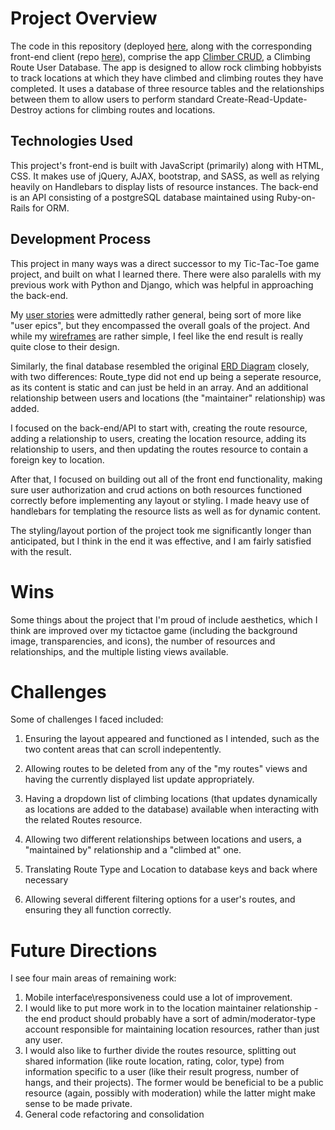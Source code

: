 # Project Overview

The code in this repository (deployed [here](https://climber-crud-api.herokuapp.com/), along with the corresponding front-end client (repo [here](https://github.com/sonmaximum/climber-crud)), comprise the app [Climber CRUD](https://sonmaximum.github.io/climber-crud/), a Climbing Route User Database.  The app is designed to allow rock climbing hobbyists to track locations at which they have climbed and climbing routes they have completed.  It uses a database of three resource tables and the relationships between them to allow users to perform standard Create-Read-Update-Destroy actions for climbing routes and locations.

## Technologies Used

This project's front-end is built with JavaScript (primarily) along with HTML, CSS.  It makes use of jQuery, AJAX, bootstrap, and SASS, as well as relying heavily on Handlebars to display lists of resource instances.  The back-end is an API consisting of a postgreSQL database maintained using Ruby-on-Rails for ORM.

## Development Process

This project in many ways was a direct successor to my Tic-Tac-Toe game project, and built on what I learned there.  There were also paralells with my previous work with Python and Django, which was helpful in approaching the back-end.

My [user stories](/userstories.md) were admittedly rather general, being sort of more like "user epics", but they encompassed the overall goals of the project.  And while my [wireframes](https://i.imgur.com/606a2EF.jpg) are rather simple, I feel like the end result is really quite close to their design.

Similarly, the final database resembled the original [ERD Diagram](https://i.imgur.com/JFZVo04.jpg) closely, with two differences: Route_type did not end up being a seperate resource, as its content is static and can just be held in an array.  And an additional relationship between users and locations (the "maintainer" relationship) was added.

I focused on the back-end/API to start with, creating the route resource, adding a relationship to users, creating the location resource, adding its relationship to users, and then updating the routes resource to contain a foreign key to location.  

After that, I focused on building out all of the front end functionality, making sure user authorization and crud actions on both resources functioned correctly before implementing any layout or styling.  I made heavy use of handlebars for templating the resource lists as well as for dynamic content.

The styling/layout portion of the project took me significantly longer than anticipated, but I think in the end it was effective, and I am fairly satisfied with the result.

# Wins

Some things about the project that I'm proud of include aesthetics, which I think are improved over my tictactoe game (including the background image, transparencies, and icons), the number of resources and relationships, and the multiple listing views available.

# Challenges

Some of challenges I faced included:

1. Ensuring the layout appeared and functioned as I intended, such as the two content areas that can scroll indepentently.

2. Allowing routes to be deleted from any of the "my routes" views and having the currently displayed list update appropriately.

3. Having a dropdown list of climbing locations (that updates dynamically as locations are added to the database) available when interacting with the related Routes resource.

4. Allowing two different relationships between locations and users, a "maintained by" relationship and a "climbed at" one.

5.  Translating Route Type and Location to database keys and back where necessary

6.  Allowing several different filtering options for a user's routes, and ensuring they all function correctly.

# Future Directions

I see four main areas of remaining work:

1.  Mobile interface\responsiveness could use a lot of improvement.
2.  I would like to put more work in to the location maintainer relationship - the end product should probably have a sort of admin/moderator-type account responsible for maintaining location resources, rather than just any user.
3.  I would also like to further divide the routes resource, splitting out shared information (like route location, rating, color, type) from information specific to a user (like their result progress, number of hangs, and their projects).  The former would be beneficial to be a public resource (again, possibly with moderation) while the latter might make sense to be made private.
4. General code refactoring and consolidation
